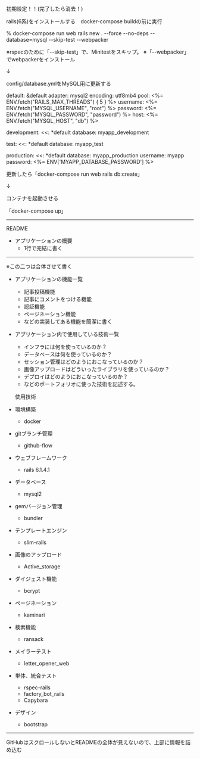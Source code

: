 初期設定！！(完了したら消去！)

rails(6系)をインストールする　docker-compose buildの前に実行　

% docker-compose run web rails new . --force --no-deps --database=mysql --skip-test --webpacker

※rspecのために「--skip-test」で、Minitestをスキップ。
※「--webpacker」でwebpackerをインストール

↓

config/database.ymlをMySQL用に更新する

default: &default
  adapter: mysql2
  encoding: utf8mb4
  pool: <%= ENV.fetch("RAILS_MAX_THREADS") { 5 } %>
  username: <%= ENV.fetch("MYSQL_USERNAME", "root") %>
  password: <%= ENV.fetch("MYSQL_PASSWORD", "password") %>
  host: <%= ENV.fetch("MYSQL_HOST", "db") %>

development:
  <<: *default
  database: myapp_development

test:
  <<: *default
  database: myapp_test

production:
  <<: *default
  database: myapp_production
  username: myapp
  password: <%= ENV['MYAPP_DATABASE_PASSWORD'] %>


更新したら「docker-compose run web rails db:create」

↓

コンテナを起動させる

「docker-compose up」


---

README
- アプリケーションの概要
	- 1行で完結に書く
---
※この二つは合体させて書く

- アプリケーションの機能一覧
	- 記事投稿機能
	- 記事にコメントをつける機能
	- 認証機能
	- ページネーション機能
	- などの実装してある機能を簡潔に書く

- アプリケーション内で使用している技術一覧
	- インフラには何を使っているのか？
	- データベースは何を使っているのか？
	- セッション管理はどのようにおこなっているのか？
	- 画像アップロードはどういったライブラリを使っているのか？
	- デプロイはどのようにおこなっているのか？
	- などのポートフォリオに使った技術を記述する。

  使用技術

- 環境構築
  - docker

- gitブランチ管理
  - github-flow

- ウェブフレームワーク
  - rails 6.1.4.1

- データベース
  - mysql2

- gemバージョン管理
  - bundler

- テンプレートエンジン
  - slim-rails

- 画像のアップロード
  - Active_storage

- ダイジェスト機能
  - bcrypt

- ページネーション
  - kaminari

- 検索機能
  - ransack

- メイラーテスト
  - letter_opener_web

- 単体、統合テスト
  - rspec-rails
  - factory_bot_rails
  - Capybara

- デザイン
  - bootstrap





---
GitHubはスクロールしないとREADMEの全体が見えないので、上部に情報を詰め込む
